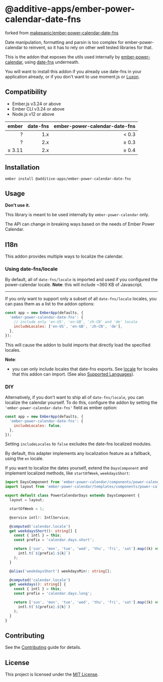 # @additive-apps/ember-power-calendar-date-fns

forked from [makepanic/ember-power-calendar-date-fns](https://github.com/makepanic/ember-power-calendar-date-fns)

Date manipulation, formatting and parsin is too complex for ember-power-calendar to reinvent, so it
has to rely on other well tested libraries for that.

This is the addon that exposes the utils used internally by [ember-power-calendar](https://www.ember-power-calendar.com),
using [date-fns](https://date-fns.org/) underneath.

You will want to install this addon if you already use date-fns in your application already, or if
you don't want to use moment.js or [Luxon](https://moment.github.io/luxon/).

## Compatibility

- Ember.js v3.24 or above
- Ember CLI v3.24 or above
- Node.js v12 or above

|     ember | date-fns | ember-power-calendar-date-fns |
| --------: | -------: | ----------------------------: |
|         ? |      1.x |                      &lt; 0.3 |
|         ? |      2.x |                      &ge; 0.3 |
| &ge; 3.11 |      2.x |                      &ge; 0.4 |

## Installation

```
ember install @additive-apps/ember-power-calendar-date-fns
```

## Usage

**Don't use it.**

This library is meant to be used internally by `ember-power-calendar` only.

The API can change in breaking ways based on the needs of Ember Power Calendar.

## I18n

This addon provides multiple ways to localize the calendar.

### Using date-fns/locale

By default, all of `date-fns/locale` is imported and used if you configured the power-calendar locale.
**Note**: this will include ~360 KB of Javascript.

---

If you only want to support only a subset of all `date-fns/locale` locales, you can pass them as a list to the addon options:

```js
const app = new EmberApp(defaults, {
  'ember-power-calendar-date-fns': {
    // include only 'en-US', 'en-GB', 'zh-CN' and 'de' locale
    includeLocales: ['en-US', 'en-GB', 'zh-CN', 'de'],
  },
});
```

This will cause the addon to build imports that directly load the specified locales.

**Note**:

- you can only include locales that date-fns exports. See [locale](https://github.com/date-fns/date-fns/tree/master/src/locale) for locales that this addon can import. (See also [Supported Languages](https://date-fns.org/v1.30.1/docs/I18n#supported-languages)).

### DIY

Alternatively, if you don't want to ship all of `date-fns/locale`, you can localize the calendar yourself.
To do this, configure the addon by setting the `'ember-power-calendar-date-fns'` field as ember option:

```js
const app = new EmberApp(defaults, {
  'ember-power-calendar-date-fns': {
    includeLocales: false,
  },
});
```

Setting `includeLocales` to `false` excludes the date-fns localized modules.

By default, this adapter implements any localization feature as a fallback, using the `en` locale.

If you want to localize the dates yourself, extend the `DaysComponent` and implement localized methods, like `startOfWeek`, `weekdaysShort`:

```ts
import DaysComponent from 'ember-power-calendar/components/power-calendar/days';
import layout from 'ember-power-calendar/templates/components/power-calendar/days';

export default class PowerCalendarDays extends DaysComponent {
  layout = layout;

  startOfWeek = 1;

  @service intl!: IntlService;

  @computed('calendar.locale')
  get weekdaysShort(): string[] {
    const { intl } = this;
    const prefix = 'calendar.days.short';

    return ['sun', 'mon', 'tue', 'wed', 'thu', 'fri', 'sat'].map((k) =>
      intl.t(`${prefix}.${k}`)
    );
  }

  @alias('weekdaysShort') weekdaysMin!: string[];

  @computed('calendar.locale')
  get weekdays(): string[] {
    const { intl } = this;
    const prefix = 'calendar.days.long';

    return ['sun', 'mon', 'tue', 'wed', 'thu', 'fri', 'sat'].map((k) =>
      intl.t(`${prefix}.${k}`)
    );
  }
}
```

## Contributing

See the [Contributing](CONTRIBUTING.md) guide for details.

## License

This project is licensed under the [MIT License](LICENSE.md).
